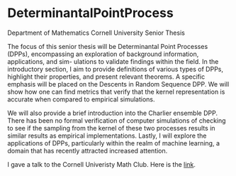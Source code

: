 # DeterminantalPointProcess
Department of Mathematics Cornell University Senior Thesis

The focus of this senior thesis will be Determinantal Point Processes (DPPs), encompassing an exploration of background information, applications, and sim- ulations to validate findings within the field. In the introductory section, I aim to provide definitions of various types of DPPs, highlight their properties, and present relevant theorems. A specific emphasis will be placed on the Descents in Random Sequence DPP. We will show how one can find metrics that verify that the kernel representation is accurate when compared to empirical simulations.

We will also provide a brief introduction into the Charlier ensemble DPP. There has been no formal verification of computer simulations of checking to see if the sampling from the kernel of these two processes results in similar results as empirical implementations. Lastly, I will explore the applications of DPPs, particularly within the realm of machine learning, a domain that has recently attracted increased attention.

I gave a talk to the Cornell Univeristy Math Club. Here is the [link](https://www.youtube.com/watch?v=0TPuFlwCa44). 
